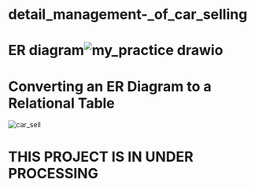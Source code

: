 # detail_management-_of_car_selling
# ER diagram![my_practice drawio](https://user-images.githubusercontent.com/106763609/171778239-ff65dfb2-5868-4e75-8a5e-d939ad529dfe.png)
# Converting an ER Diagram to a Relational Table
![car_sell](https://user-images.githubusercontent.com/106763609/171778839-f449db69-b908-4afb-8e28-d133a8576831.png)
# THIS PROJECT IS IN UNDER PROCESSING
